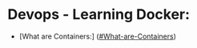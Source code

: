 # Devops - Learning Docker:
- [What are Containers:] ([#What-are-Containers]([url](https://github.com/wrehman1/DevOps-Learning-Docker/edit/main/README.md)))
